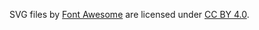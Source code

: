 SVG files by [Font Awesome](https://flickr.com/photos/lschlagenhauf/) are licensed under [CC BY 4.0](https://creativecommons.org/licenses/by/4.0/). 

